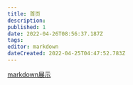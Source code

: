 ```yaml
---
title: 首页
description: 
published: 1
date: 2022-04-26T08:56:37.187Z
tags: 
editor: markdown
dateCreated: 2022-04-25T04:47:52.783Z
---
```



[markdown展示](/zh/展示)
